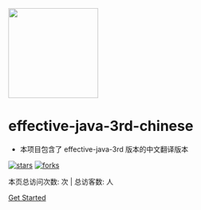 <img width="180px" src="https://cyc-1256109796.cos.ap-guangzhou.myqcloud.com/LogoMakr_1J56bI.png">

# effective-java-3rd-chinese

- 本项目包含了 effective-java-3rd 版本的中文翻译版本

<!--<span id="busuanzi_container_site_pv">Site View : <span id="busuanzi_value_site_pv">-->

[![stars](https://badgen.net/github/stars/sjsdfg/effective-java-3rd-chinese?icon=github&color=4ab8a1)](https://github.com/sjsdfg/effective-java-3rd-chinese) [![forks](https://badgen.net/github/forks/sjsdfg/effective-java-3rd-chinese?icon=github&color=4ab8a1)](https://github.com/sjsdfg/effective-java-3rd-chinese)

<span id="busuanzi_container_site_pv">
    本页总访问次数:<span id="busuanzi_value_site_pv"> 次 </span> 
</span>
<span id="busuanzi_container_site_uv" > 
    | 总访客数: <span id="busuanzi_value_site_uv"></span> 人 
</span>

[Get Started](README.md)

